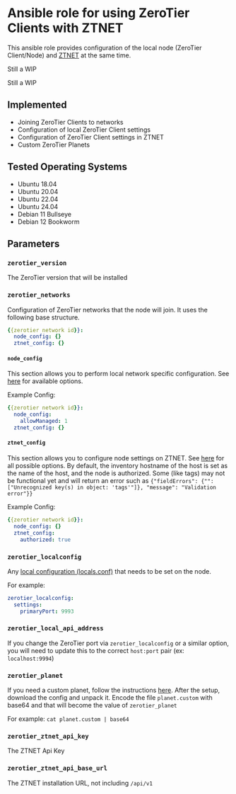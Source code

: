 # Ansible role for using ZeroTier Clients with ZTNET

This ansible role provides configuration of the local node (ZeroTier Client/Node) and [ZTNET](https://ztnet.network) at the same time.

Still a WIP

Still a WIP

## Implemented
- Joining ZeroTier Clients to networks
- Configuration of local ZeroTier Client settings
- Configuration of ZeroTier Client settings in ZTNET
- Custom ZeroTier Planets

## Tested Operating Systems

- Ubuntu 18.04
- Ubuntu 20.04
- Ubuntu 22.04
- Ubuntu 24.04
- Debian 11 Bullseye
- Debian 12 Bookworm

## Parameters

### `zerotier_version`

The ZeroTier version that will be installed

### `zerotier_networks`

Configuration of ZeroTier networks that the node will join. It uses the following base structure.

```yaml
{{zerotier network id}}:
  node_config: {}
  ztnet_config: {}
```

#### `node_config`

This section allows you to perform local network specific configuration. See [here](https://docs.zerotier.com/config/#network-specific-configuration) for available options.

Example Config:
```yaml
{{zerotier network id}}:
  node_config:
    allowManaged: 1
  ztnet_config: {}
```

#### `ztnet_config`

This section allows you to configure node settings on ZTNET. See [here](https://ztnet.network/Rest%20Api/Personal/Network-Members/modify-a-network-member) for all possible options. By default, the inventory hostname of the host is set as the name of the host, and the node is authorized. Some (like tags) may not be functional yet and will return an error such as `{"fieldErrors": {"": ["Unrecognized key(s) in object: 'tags'"]}, "message": "Validation error"}}`

Example Config:
```yaml
{{zerotier network id}}:
  node_config: {}
  ztnet_config:
    authorized: true
```

### `zerotier_localconfig`

Any [local configuration (locals.conf)](https://docs.zerotier.com/config/#local-configuration-options) that needs to be set on the node.

For example:
```yaml
zerotier_localconfig:
  settings:
    primaryPort: 9993
```

### `zerotier_local_api_address`

If you change the ZeroTier port via `zerotier_localconfig` or a similar option, you will need to update this to the correct `host:port` pair (ex: `localhost:9994`)

### `zerotier_planet`

If you need a custom planet, follow the instructions [here](https://ztnet.network/usage/private_root). After the setup, download the config and unpack it. Encode the file `planet.custom` with base64 and that will become the value of `zerotier_planet`

For example: `cat planet.custom | base64`

### `zerotier_ztnet_api_key`

The ZTNET Api Key

### `zerotier_ztnet_api_base_url`

The ZTNET installation URL, not including `/api/v1`
